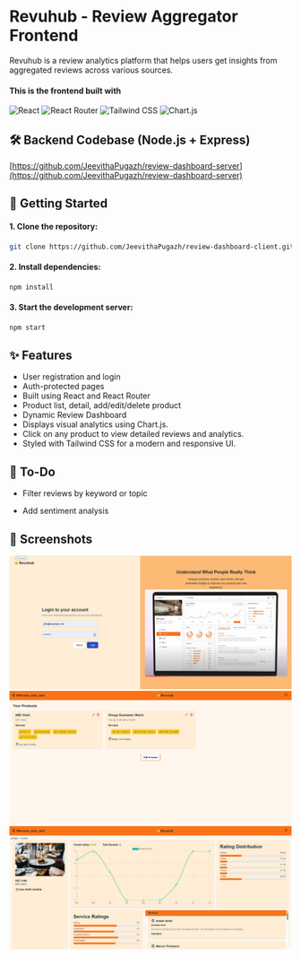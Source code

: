 # Revuhub - Review Aggregator Frontend

Revuhub is a review analytics platform that helps users get insights from aggregated reviews across various sources.

#### This is the frontend built with

![React](https://img.shields.io/badge/React-20232A?style=for-the-badge&logo=react&logoColor=61DAFB) ![React Router](https://img.shields.io/badge/React_Router-CA4245?style=for-the-badge&logo=react-router&logoColor=white) ![Tailwind CSS](https://img.shields.io/badge/Tailwind_CSS-38B2AC?style=for-the-badge&logo=tailwind-css&logoColor=white) ![Chart.js](https://img.shields.io/badge/Chart.js-FF6384?style=for-the-badge&logo=chartdotjs&logoColor=white)

## 🛠️ Backend Codebase (Node.js + Express)

[https://github.com/JeevithaPugazh/review-dashboard-server](https://github.com/JeevithaPugazh/review-dashboard-server)

## 🚀 Getting Started

#### 1. Clone the repository:

```bash
git clone https://github.com/JeevithaPugazh/review-dashboard-client.git
```

#### 2. Install dependencies:

```bash
npm install
```

#### 3. Start the development server:

```bash
npm start
```

## ✨ Features

- User registration and login
- Auth-protected pages
- Built using React and React Router
- Product list, detail, add/edit/delete product
- Dynamic Review Dashboard
- Displays visual analytics using Chart.js.
- Click on any product to view detailed reviews and analytics.
- Styled with Tailwind CSS for a modern and responsive UI.

## 🧪 To-Do

- Filter reviews by keyword or topic

- Add sentiment analysis

## 📸 Screenshots

![LoginPage ScreenShort](./public/LoginPage2.png)
![ProductPage ScreenShort](./public/ProductPage.png)
![ReviewDashboardPage ScreenShort](./public/ReviewDashboardPage.png)
